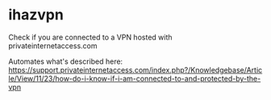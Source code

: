 ihazvpn
=======

Check if you are connected to a VPN hosted with privateinternetaccess.com

Automates what's described here: 
https://support.privateinternetaccess.com/index.php?/Knowledgebase/Article/View/11/23/how-do-i-know-if-i-am-connected-to-and-protected-by-the-vpn
